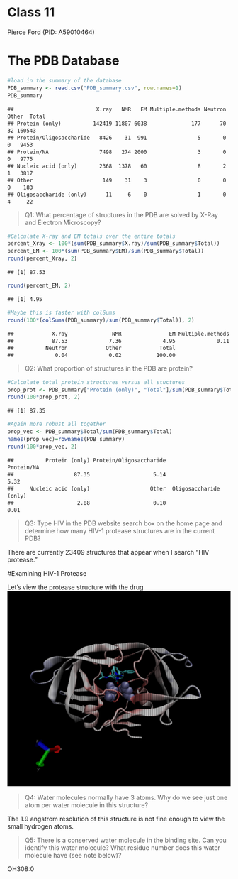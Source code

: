 Class 11
================
Pierce Ford (PID: A59010464)

# The PDB Database

``` r
#load in the summary of the database
PDB_summary <- read.csv("PDB_summary.csv", row.names=1)
PDB_summary
```

    ##                          X.ray   NMR   EM Multiple.methods Neutron Other  Total
    ## Protein (only)          142419 11807 6038              177      70    32 160543
    ## Protein/Oligosaccharide   8426    31  991                5       0     0   9453
    ## Protein/NA                7498   274 2000                3       0     0   9775
    ## Nucleic acid (only)       2368  1378   60                8       2     1   3817
    ## Other                      149    31    3                0       0     0    183
    ## Oligosaccharide (only)      11     6    0                1       0     4     22

> Q1: What percentage of structures in the PDB are solved by X-Ray and
> Electron Microscopy?

``` r
#Calculate X-ray and EM totals over the entire totals
percent_Xray <- 100*(sum(PDB_summary$X.ray)/sum(PDB_summary$Total))
percent_EM <- 100*(sum(PDB_summary$EM)/sum(PDB_summary$Total))
round(percent_Xray, 2)
```

    ## [1] 87.53

``` r
round(percent_EM, 2)
```

    ## [1] 4.95

``` r
#Maybe this is faster with colSums
round(100*(colSums(PDB_summary)/sum(PDB_summary$Total)), 2)
```

    ##            X.ray              NMR               EM Multiple.methods 
    ##            87.53             7.36             4.95             0.11 
    ##          Neutron            Other            Total 
    ##             0.04             0.02           100.00

> Q2: What proportion of structures in the PDB are protein?

``` r
#Calculate total protein structures versus all stuctures
prop_prot <- PDB_summary["Protein (only)", "Total"]/sum(PDB_summary$Total)
round(100*prop_prot, 2)
```

    ## [1] 87.35

``` r
#Again more robust all together
prop_vec <- PDB_summary$Total/sum(PDB_summary$Total)
names(prop_vec)=rownames(PDB_summary)
round(100*prop_vec, 2)
```

    ##          Protein (only) Protein/Oligosaccharide              Protein/NA 
    ##                   87.35                    5.14                    5.32 
    ##     Nucleic acid (only)                   Other  Oligosaccharide (only) 
    ##                    2.08                    0.10                    0.01

> Q3: Type HIV in the PDB website search box on the home page and
> determine how many HIV-1 protease structures are in the current PDB?

There are currently 23409 structures that appear when I search “HIV
protease.”

#Examining HIV-1 Protease

Let’s view the protease structure with the drug ![](hivprot.png)

> Q4: Water molecules normally have 3 atoms. Why do we see just one atom
> per water molecule in this structure?

The 1.9 angstrom resolution of this structure is not fine enough to view
the small hydrogen atoms.

> Q5: There is a conserved water molecule in the binding site. Can you
> identify this water molecule? What residue number does this water
> molecule have (see note below)?

OH308:0
